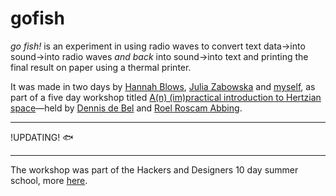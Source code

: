 gofish
======

*go fish!* is an experiment in using radio waves to convert text data→into sound→into radio waves *and back* into sound→into text and printing the final result on paper using a thermal printer.

It was made in two days by [Hannah Blows](http://thisblows.uk/), [Julia Zabowska](http://stheasy2remember.wix.com/juliazabowska) and [myself](http://andrefincato.info/), as part of a five day workshop titled [A(n) (im)practical introduction to Hertzian space](http://hackersanddesigners.nl/#/Modem%20Workshop)—held by [Dennis de Bel](http://www.dennisdebel.nl/test/) and [Roel Roscam Abbing](http://www.roelroscamabbing.nl/).

* * *

!UPDATING! 🐟

* * *

The workshop was part of the Hackers and Designers 10 day summer school, more [here](http://hackersanddesigners.nl/#/).